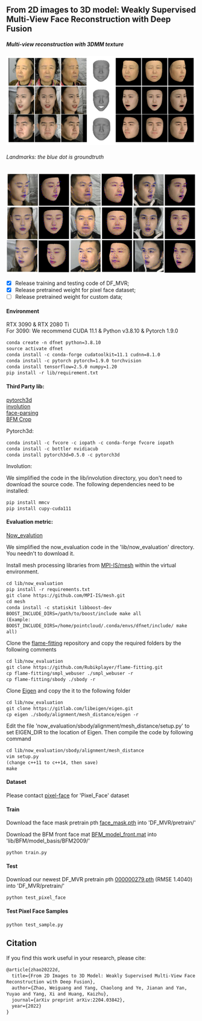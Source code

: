 ## From 2D images to 3D model: Weakly Supervised Multi-View Face Reconstruction with Deep Fusion
##### Multi-view reconstruction with 3DMM texture
![avatar](./doc/example.jpeg#pic_center)

###### Landmarks: the blue dot is groundtruth
![avatar](./doc/example_lm.jpeg#pic_center)

- [x] Release training and testing code of DF_MVR;
- [x] Release pretrained weight for pixel face dataset;
- [ ] Release pretrained weight for custom data;
#### Environment
RTX 3090 & RTX 2080 Ti  <br>
For 3090: We recommend CUDA 11.1 & Python v3.8.10  & Pytorch 1.9.0 
    
    conda create -n dfnet python=3.8.10
    source activate dfnet
    conda install -c conda-forge cudatoolkit=11.1 cudnn=8.1.0
    conda install -c pytorch pytorch=1.9.0 torchvision
    conda install tensorflow=2.5.0 numpy=1.20
    pip install -r lib/requirement.txt
  
#### Third Party lib:  
[pytorch3d](https://github.com/facebookresearch/pytorch3d)  
[involution](https://github.com/d-li14/involution)  
[face-parsing](https://github.com/zllrunning/face-parsing.PyTorch)  
[BFM Crop](https://github.com/sicxu/Deep3DFaceRecon_pytorch)

Pytorch3d:

    conda install -c fvcore -c iopath -c conda-forge fvcore iopath
    conda install -c bottler nvidiacub
    conda install pytorch3d=0.5.0 -c pytorch3d

Involution:

We simplified the code in the lib/involution directory, you don't need to download the source code. The following dependencies need to be installed:
    
    pip install mmcv
    pip install cupy-cuda111
    



#### Evaluation metric:
[Now_evalution](https://github.com/soubhiksanyal/now_evaluation)
  
We simplified the now_evaluation code in the 'lib/now_evaluation' directory. You needn't to download it.
    
Install mesh processing libraries from [MPI-IS/mesh](https://github.com/MPI-IS/mesh) within the virtual environment.

    cd lib/now_evaluation
    pip install -r requirements.txt
    git clone https://github.com/MPI-IS/mesh.git
    cd mesh
    conda install -c statiskit libboost-dev
    BOOST_INCLUDE_DIRS=/path/to/boost/include make all
    (Example: BOOST_INCLUDE_DIRS=/home/pointcloud/.conda/envs/dfnet/include/ make all)
    
Clone the [flame-fitting](https://github.com/Rubikplayer/flame-fitting) repository and copy the required folders by the following comments

    cd lib/now_evaluation
    git clone https://github.com/Rubikplayer/flame-fitting.git
    cp flame-fitting/smpl_webuser ./smpl_webuser -r
    cp flame-fitting/sbody ./sbody -r
    
Clone [Eigen](http://eigen.tuxfamily.org/index.php?title=Main_Page) and copy the it to the following folder

    cd lib/now_evaluation
    git clone https://gitlab.com/libeigen/eigen.git
    cp eigen ./sbody/alignment/mesh_distance/eigen -r

Edit the file 'now_evaluation/sbody/alignment/mesh_distance/setup.py' to set EIGEN_DIR to the location of Eigen. Then compile the code by following command
    
    cd lib/now_evaluation/sbody/alignment/mesh_distance
    vim setup.py  
    (change c++11 to c++14, then save)
    make
    
    
#### Dataset
Please contact [pixel-face](https://github.com/zyg11/Pixel-Face) for 'Pixel_Face' dataset

#### Train
Download the face mask pretrain pth [face_mask.pth](https://drive.google.com/file/d/1wldpAhrPUVYy7JMtgt6aaYkMID_VsalI/view?usp=drive_link) into 'DF_MVR/pretrain/'


Download the BFM front face mat [BFM_model_front.mat](https://drive.google.com/file/d/1XJZVxpJLWQz5jSNJiFTjI6ZRkowMTGAp/view?usp=drive_link) into 'lib/BFM/model_basis/BFM2009/'

    python train.py

#### Test
Download our newest DF_MVR pretrain pth [000000279.pth](https://drive.google.com/file/d/1rA8V6-ZP8wLp531NuM2TF8PgbqdsaiT8/view?usp=drive_link) (RMSE 1.4040) into 'DF_MVR/pretrain/'
    
    python test_pixel_face

#### Test Pixel Face Samples

    python test_sample.py

## Citation
If you find this work useful in your research, please cite:
```
@article{zhao20222d,
  title={From 2D Images to 3D Model: Weakly Supervised Multi-View Face Reconstruction with Deep Fusion},
  author={Zhao, Weiguang and Yang, Chaolong and Ye, Jianan and Yan, Yuyao and Yang, Xi and Huang, Kaizhu},
  journal={arXiv preprint arXiv:2204.03842},
  year={2022}
}
```